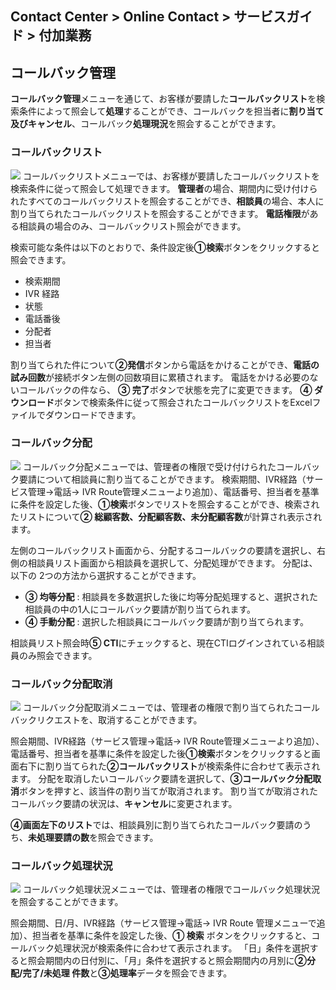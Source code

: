 ## Contact Center > Online Contact > サービスガイド > 付加業務

## コールバック管理
**コールバック管理**メニューを通じて、お客様が要請した**コールバックリスト**を検索条件によって照会して**処理**することができ、コールバックを担当者に**割り当て及びキャンセル**、コールバック**処理現況**を照会することができます。

### コールバックリスト
![](http://static.toastoven.net/prod_contact_center/2.2.8-(1)_ja.png)
コールバックリストメニューでは、お客様が要請したコールバックリストを検索条件に従って照会して処理できます。 **管理者**の場合、期間内に受け付けられたすべてのコールバックリストを照会することができ、**相談員**の場合、本人に割り当てられたコールバックリストを照会することができます。 **電話権限**がある相談員の場合のみ、コールバックリスト照会ができます。

検索可能な条件は以下のとおりで、条件設定後**①検索**ボタンをクリックすると照会できます。

- 検索期間
- IVR 経路
- 状態 
- 電話番後
- 分配者
- 担当者 

割り当てられた件について**②発信**ボタンから電話をかけることができ、**電話の試み回数**が接続ボタン左側の回数項目に累積されます。
電話をかける必要のないコールバックの件なら、  **③ 完了**ボタンで状態を完了に変更できます。
**④  ダウンロード**ボタンで検索条件に従って照会されたコールバックリストをExcelファイルでダウンロードできます。

### コールバック分配
![](http://static.toastoven.net/prod_contact_center/2.2.8-(2)_ja.png)
コールバック分配メニューでは、管理者の権限で受け付けられたコールバック要請について相談員に割り当てることができます。 
検索期間、IVR経路（サービス管理→電話→  IVR  Route管理メニューより追加）、電話番号、担当者を基準に条件を設定した後、**①検索**ボタンでリストを照会することができ、検索されたリストについて**② 総顧客数、分配顧客数、未分配顧客数**が計算され表示されます。

左側のコールバックリスト画面から、分配するコールバックの要請を選択し、右側の相談員リスト画面から相談員を選択して、分配処理ができます。
分配は、以下の  2つの方法から選択することができます。

- **③ 均等分配** : 相談員を多数選択した後に均等分配処理すると、選択された相談員の中の1人にコールバック要請が割り当てられます。 
- **④ 手動分配** : 選択した相談員にコールバック要請が割り当てられます。

相談員リスト照会時**⑤  CTI**にチェックすると、現在CTIログインされている相談員のみ照会できます。

### コールバック分配取消
![](http://static.toastoven.net/prod_contact_center/2.2.8-(3)_ja.png)
コールバック分配取消メニューでは、管理者の権限で割り当てられたコールバックリクエストを、取消することができます。

照会期間、IVR経路（サービス管理→電話→  IVR  Route管理メニューより追加）、電話番号、担当者を基準に条件を設定した後**①検索**ボタンをクリックすると画面右下に割り当てられた**②コールバックリスト**が検索条件に合わせて表示されます。 分配を取消したいコールバック要請を選択して、**③コールバック分配取消**ボタンを押すと、該当件の割り当てが取消されます。 割り当てが取消されたコールバック要請の状況は、**キャンセル**に変更されます。

**④画面左下のリスト**では、相談員別に割り当てられたコールバック要請のうち、**未処理要請の数**を照会できます。

### コールバック処理状況
![](http://static.toastoven.net/prod_contact_center/2.2.8-(4)_ja.png)
コールバック処理状況メニューでは、管理者の権限でコールバック処理状況を照会することができます。

照会期間、日/月、IVR経路（サービス管理→電話→  IVR  Route  管理メニューで追加）、担当者を基準に条件を設定した後、**①  検索**  ボタンをクリックすると、コールバック処理状況が検索条件に合わせて表示されます。 「日」条件を選択すると照会期間内の日付別に、「月」条件を選択すると照会期間内の月別に**②分配/完了/未処理 件数**と**③処理率**データを照会できます。
